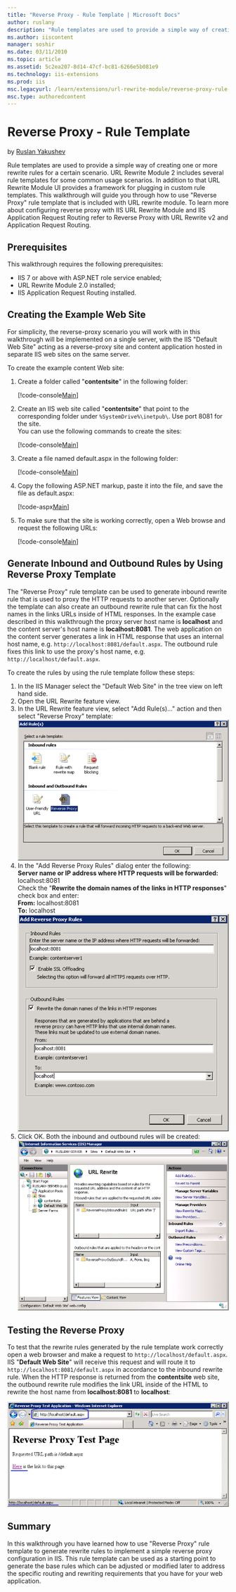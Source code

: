 ```yaml
---
title: "Reverse Proxy - Rule Template | Microsoft Docs"
author: ruslany
description: "Rule templates are used to provide a simple way of creating one or more rewrite rules for a certain scenario. URL Rewrite Module 2 includes several rule temp..."
ms.author: iiscontent
manager: soshir
ms.date: 03/11/2010
ms.topic: article
ms.assetid: 5c2ea207-8d14-47cf-bc81-6266e5b081e9
ms.technology: iis-extensions
ms.prod: iis
msc.legacyurl: /learn/extensions/url-rewrite-module/reverse-proxy-rule-template
msc.type: authoredcontent
---
```

Reverse Proxy - Rule Template
====================
by [Ruslan Yakushev](https://github.com/ruslany)

Rule templates are used to provide a simple way of creating one or more rewrite rules for a certain scenario. URL Rewrite Module 2 includes several rule templates for some common usage scenarios. In addition to that URL Rewrite Module UI provides a framework for plugging in custom rule templates. This walkthrough will guide you through how to use "Reverse Proxy" rule template that is included with URL rewrite module. To learn more about configuring reverse proxy with IIS URL Rewrite Module and IIS Application Request Routing refer to Reverse Proxy with URL Rewrite v2 and Application Request Routing.

## Prerequisites

This walkthrough requires the following prerequisites:

- IIS 7 or above with ASP.NET role service enabled;
- URL Rewrite Module 2.0 installed;
- IIS Application Request Routing installed.

## Creating the Example Web Site

For simplicity, the reverse-proxy scenario you will work with in this walkthrough will be implemented on a single server, with the IIS "Default Web Site" acting as a reverse-proxy site and content application hosted in separate IIS web sites on the same server.

To create the example content Web site:

1. Create a folder called "**contentsite**" in the following folder:  

    [!code-console[Main](reverse-proxy-rule-template/samples/sample1.cmd)]
2. Create an IIS web site called "**contentsite**" that point to the corresponding folder under `%SystemDrive%\inetpub\`. Use port 8081 for the site.  
 You can use the following commands to create the sites:  

    [!code-console[Main](reverse-proxy-rule-template/samples/sample2.cmd)]
3. Create a file named default.aspx in the following folder:  

    [!code-console[Main](reverse-proxy-rule-template/samples/sample3.cmd)]
4. Copy the following ASP.NET markup, paste it into the file, and save the file as default.aspx:  

    [!code-aspx[Main](reverse-proxy-rule-template/samples/sample4.aspx)]
5. To make sure that the site is working correctly, open a Web browse and request the following URLs:  

    [!code-console[Main](reverse-proxy-rule-template/samples/sample5.cmd)]

## Generate Inbound and Outbound Rules by Using Reverse Proxy Template

The "Reverse Proxy" rule template can be used to generate inbound rewrite rule that is used to proxy the HTTP requests to another server. Optionally the template can also create an outbound rewrite rule that can fix the host names in the links URLs inside of HTML responses. In the example case described in this walkthrough the proxy server host name is **localhost** and the content server's host name is **localhost:8081**. The web application on the content server generates a link in HTML response that uses an internal host name, e.g. `http://localhost:8081/default.aspx`. The outbound rule fixes this link to use the proxy's host name, e.g. `http://localhost/default.aspx`.

To create the rules by using the rule template follow these steps:

1. In the IIS Manager select the "Default Web Site" in the tree view on left hand side.
2. Open the URL Rewrite feature view.
3. In the URL Rewrite feature view, select "Add Rule(s)..." action and then select "Reverse Proxy" template:  
    [![](reverse-proxy-rule-template/_static/image11.png)](reverse-proxy-rule-template/_static/image10.png)
4. In the "Add Reverse Proxy Rules" dialog enter the following:  
    **Server name or IP address where HTTP requests will be forwarded:** localhost:8081  
 Check the "**Rewrite the domain names of the links in HTTP responses**" check box and enter:  
    **From:** localhost:8081  
    **To:** localhost  
    [![](reverse-proxy-rule-template/_static/image16.png)](reverse-proxy-rule-template/_static/image14.png)
5. Click OK. Both the inbound and outbound rules will be created:  
    [![](reverse-proxy-rule-template/_static/image20.png)](reverse-proxy-rule-template/_static/image18.png)

## Testing the Reverse Proxy

To test that the rewrite rules generated by the rule template work correctly open a web browser and make a request to `http://localhost/default.aspx`. IIS "**Default Web Site**" will receive this request and will route it to `http://localhost:8081/default.aspx` in accordance to the inbound rewrite rule. When the HTTP response is returned from the **contentsite** web site, the outbound rewrite rule modifies the link URL inside of the HTML to rewrite the host name from **localhost:8081** to **localhost**:

[![](reverse-proxy-rule-template/_static/image24.png)](reverse-proxy-rule-template/_static/image22.png)

## Summary

In this walkthrough you have learned how to use "Reverse Proxy" rule template to generate rewrite rules to implement a simple reverse proxy configuration in IIS. This rule template can be used as a starting point to generate the base rules which can be adjusted or modified later to address the specific routing and rewriting requirements that you have for your web application.